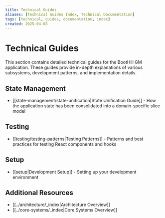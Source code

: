 ```yaml
---
title: Technical Guides
aliases: [Technical Guides Index, Technical Documentation]
tags: [technical, guides, documentation, index]
created: 2025-04-03
---
```


# Technical Guides

This section contains detailed technical guides for the BootHill GM application. These guides provide in-depth explanations of various subsystems, development patterns, and implementation details.

## State Management
- [[state-management/state-unification|State Unification Guide]] - How the application state has been consolidated into a domain-specific slice model

## Testing
- [[testing/testing-patterns|Testing Patterns]] - Patterns and best practices for testing React components and hooks

## Setup
- [[setup|Development Setup]] - Setting up your development environment

## Additional Resources
- [[../architecture/_index|Architecture Overview]]
- [[../core-systems/_index|Core Systems Overview]]
